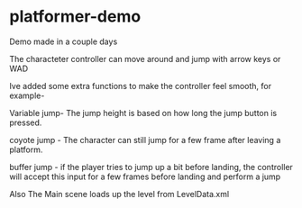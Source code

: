 # platformer-demo
Demo made in a couple days

The characteter controller can move around and jump with arrow keys or WAD

Ive added some extra functions to make the controller feel smooth, for example-

Variable jump- The jump height is based on how long the jump button is pressed.

coyote jump - The character can still jump for a few frame after leaving a platform.

buffer jump - if the player tries to jump up a bit before landing, the controller will accept this input for a few frames before landing and perform a jump


Also The Main scene loads up the level from LevelData.xml
